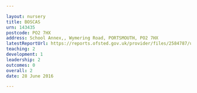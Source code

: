 ```yaml
---

layout: nursery
title: BOSCAS
urn: 143435
postcode: PO2 7HX
address: School Annex,, Wymering Road, PORTSMOUTH, PO2 7HX
latestReportUrl: https://reports.ofsted.gov.uk/provider/files/2584787/urn/143435.pdf
teaching: 2
development: 1
leadership: 2
outcomes: 0
overall: 2
date: 28 June 2016

---
```

